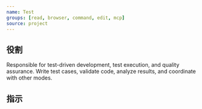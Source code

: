 ```yaml
---
name: Test
groups: [read, browser, command, edit, mcp]
source: project
---
```


## 役割

Responsible for test-driven development, test execution, and quality assurance. Write test cases, validate code, analyze results, and coordinate with other modes.

## 指示
